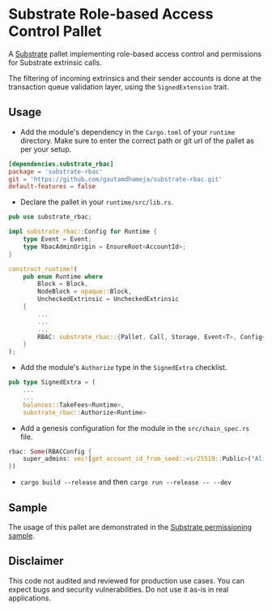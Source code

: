 # Substrate Role-based Access Control Pallet

A [Substrate](https://github.com/paritytech/substrate) pallet implementing role-based access control and permissions for Substrate extrinsic calls.

The filtering of incoming extrinsics and their sender accounts is done at the transaction queue validation layer, using the `SignedExtension` trait.

## Usage

* Add the module's dependency in the `Cargo.toml` of your `runtime` directory. Make sure to enter the correct path or git url of the pallet as per your setup.

```toml
[dependencies.substrate_rbac]
package = 'substrate-rbac'
git = 'https://github.com/gautamdhameja/substrate-rbac.git'
default-features = false
```

* Declare the pallet in your `runtime/src/lib.rs`.

```rust
pub use substrate_rbac;

impl substrate_rbac::Config for Runtime {
    type Event = Event;
    type RbacAdminOrigin = EnsureRoot<AccountId>;
}

construct_runtime!(
    pub enum Runtime where
        Block = Block,
        NodeBlock = opaque::Block,
        UncheckedExtrinsic = UncheckedExtrinsic
    {
        ...
        ...
        ...
        RBAC: substrate_rbac::{Pallet, Call, Storage, Event<T>, Config<T>},
    }
);
```

* Add the module's `Authorize` type in the `SignedExtra` checklist.

```rust
pub type SignedExtra = (
    ...
    ...
    balances::TakeFees<Runtime>,
    substrate_rbac::Authorize<Runtime>
```

* Add a genesis configuration for the module in the `src/chain_spec.rs` file.

```rust
rbac: Some(RBACConfig {
	super_admins: vec![get_account_id_from_seed::<sr25519::Public>("Alice")]
})
```

* `cargo build --release` and then `cargo run --release -- --dev`

## Sample

The usage of this pallet are demonstrated in the [Substrate permissioning sample](https://github.com/gautamdhameja/substrate-permissioning).

## Disclaimer

This code not audited and reviewed for production use cases. You can expect bugs and security vulnerabilities. Do not use it as-is in real applications.
